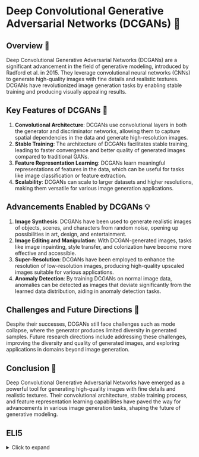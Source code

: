 # Deep Convolutional Generative Adversarial Networks (DCGANs) 🎨

## Overview 🌟
Deep Convolutional Generative Adversarial Networks (DCGANs) are a significant advancement in the field of generative modeling, introduced by Radford et al. in 2015. They leverage convolutional neural networks (CNNs) to generate high-quality images with fine details and realistic textures. DCGANs have revolutionized image generation tasks by enabling stable training and producing visually appealing results.

## Key Features of DCGANs 🔄
1. **Convolutional Architecture**: DCGANs use convolutional layers in both the generator and discriminator networks, allowing them to capture spatial dependencies in the data and generate high-resolution images.
2. **Stable Training**: The architecture of DCGANs facilitates stable training, leading to faster convergence and better quality of generated images compared to traditional GANs.
3. **Feature Representation Learning**: DCGANs learn meaningful representations of features in the data, which can be useful for tasks like image classification or feature extraction.
4. **Scalability**: DCGANs can scale to larger datasets and higher resolutions, making them versatile for various image generation applications.

## Advancements Enabled by DCGANs 💡
1. **Image Synthesis**: DCGANs have been used to generate realistic images of objects, scenes, and characters from random noise, opening up possibilities in art, design, and entertainment.
2. **Image Editing and Manipulation**: With DCGAN-generated images, tasks like image inpainting, style transfer, and colorization have become more effective and accessible.
3. **Super-Resolution**: DCGANs have been employed to enhance the resolution of low-resolution images, producing high-quality upscaled images suitable for various applications.
4. **Anomaly Detection**: By training DCGANs on normal image data, anomalies can be detected as images that deviate significantly from the learned data distribution, aiding in anomaly detection tasks.

## Challenges and Future Directions 🚀
Despite their successes, DCGANs still face challenges such as mode collapse, where the generator produces limited diversity in generated samples. Future research directions include addressing these challenges, improving the diversity and quality of generated images, and exploring applications in domains beyond image generation.

## Conclusion 🌟
Deep Convolutional Generative Adversarial Networks have emerged as a powerful tool for generating high-quality images with fine details and realistic textures. Their convolutional architecture, stable training process, and feature representation learning capabilities have paved the way for advancements in various image generation tasks, shaping the future of generative modeling.

## ELI5
<details>
  <summary>Click to expand</summary>

  - Imagine a scenario where there are two teams competing in a painting competition - the Generator Team and the Discriminator Team.

  - The Generator Team's objective is to produce paintings that are visually appealing and indistinguishable from genuine artworks. Each member of the Generator Team is equipped with a set of brushes, paints, and canvases. Their task is to create fake paintings that capture the essence of various art styles, such as impressionism, surrealism, or abstract expressionism.

  - Meanwhile, the Discriminator Team serves as art critics. They are presented with a collection of paintings, some of which are authentic masterpieces, while others are fake paintings generated by the Generator Team. The Discriminator Team's role is to carefully examine each painting and determine whether it is a genuine work of art or a counterfeit.

  - Initially, the Generator Team may struggle to produce convincing fake paintings, resulting in artworks that lack the depth, composition, and emotion characteristic of real masterpieces. This makes it relatively easy for the Discriminator Team to identify them as forgeries.

  - However, after each round of evaluation, both teams receive feedback on their performance. The Discriminator Team provides insights into which paintings they correctly identified as real or fake, while the Generator Team learns from this feedback to refine their painting techniques and improve the quality of their fake artworks.

  - Utilizing deep convolutional neural networks (CNNs), the Generator Team employs sophisticated brush strokes and color blending techniques to create more realistic and intricate fake paintings. Each member of the Generator Team specializes in a particular art style, allowing them to produce a diverse range of counterfeit artworks.

  - Simultaneously, the Discriminator Team analyzes the paintings with greater scrutiny, identifying subtle clues and nuances that distinguish genuine artworks from counterfeits. They develop a keen eye for detecting irregularities in texture, brushwork, and composition, enhancing their ability to discriminate between real and fake paintings.

  - As the competition progresses over multiple rounds, both teams engage in a continuous cycle of improvement. The Generator Team becomes increasingly skilled at producing fake paintings that closely mimic the style and characteristics of genuine artworks. Meanwhile, the Discriminator Team refines their critical judgment, becoming adept at discerning even the most meticulously crafted counterfeits.

  - Ultimately, the goal of the Generator Team is to create fake paintings that are indistinguishable from real masterpieces to the Discriminator Team. This involves capturing the essence of various art styles, replicating the techniques of renowned artists, and evoking the same emotional response elicited by genuine artworks.

  - Through the iterative interplay between the Generator and Discriminator Teams, DCGANs enable the creation of counterfeit artworks that are remarkably convincing and true to the spirit of original masterpieces. This dynamic adversarial process drives the evolution of art forgery, pushing the boundaries of creativity and deception in the world of fine arts.
</details>
